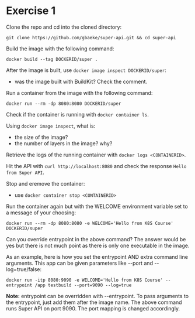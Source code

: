 # Exercise 1

Clone the repo and cd into the cloned directory:

```
git clone https://github.com/gbaeke/super-api.git && cd super-api
```

Build the image with the following command:

```
docker build --tag DOCKERID/super .
```

After the image is built, use `docker image inspect DOCKERID/super`:
- was the image built with BuildKit? Check the comment.

Run a container from the image with the following command:

```
docker run --rm -dp 8080:8080 DOCKERID/super
```

Check if the container is running with `docker container ls`.

Using `docker image inspect`, what is:
- the size of the image?
- the number of layers in the image? why?

Retrieve the logs of the running container with `docker logs <CONTAINERID>`.

Hit the API with `curl http://localhost:8080` and check the response `Hello from Super API`.

Stop and eremove the container:
- use `docker container stop <CONTAINERID>`

Run the container again but with the WELCOME environment variable set to a message of your choosing:

```
docker run --rm -dp 8080:8080 -e WELCOME='Hello from K8S Course' DOCKERID/super
```

Can you override entrypoint in the above command? The answer would be yes but there is not much point as there is only one executable in the image.

As an example, here is how you set the entrypoint AND extra command line arguments. This app can be given parameters like --port and --log=true/false:

```
docker run -itp 8080:9090 -e WELCOME='Hello from K8S Course' --entrypoint /app testbuild --port=9090 --log=true
```

**Note:** entrypoint can be overridden with --entrypoint. To pass arguments to the entrypoint, just add them after the image name. The above command runs Super API on port 9090. The port mapping is changed accordingly.